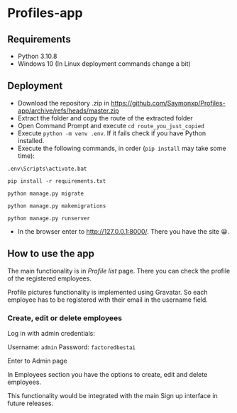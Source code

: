 # Profiles-app

## Requirements
- Python 3.10.8
- Windows 10 (In Linux deployment commands change a bit)

## Deployment

- Download the repository .zip in https://github.com/Saymonxp/Profiles-app/archive/refs/heads/master.zip
- Extract the folder and copy the route of the extracted folder
- Open Command Prompt and execute ```cd route_you_just_copied```
- Execute ```python -m venv .env```. If it fails check if you have Python installed.
- Execute the following commands, in order (```pip install``` may take some time):

```.env\Scripts\activate.bat```

```pip install -r requirements.txt```

```python manage.py migrate```

```python manage.py makemigrations```

```python manage.py runserver```

- In the browser enter to http://127.0.0.1:8000/. There you have the site 😀.

## How to use the app

The main functionality is in _Profile list_ page. There you can check the profile of the registered employees.

Profile pictures functionality is implemented using Gravatar. So each employee has to be registered with their email in the username field.

### Create, edit or delete employees

Log in with admin credentials:

Username:
```admin```
Password:
```factoredbestai```

Enter to Admin page

In Employees section you have the options to create, edit and delete employees.

This functionality would be integrated with the main Sign up interface in future releases.
